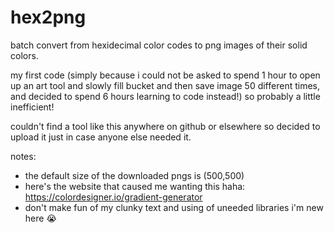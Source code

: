  # hex2png
batch convert from hexidecimal color codes to png images of their solid colors.


  my first code (simply because i could not be asked to spend 1 hour to open up an art tool and slowly fill bucket and then save image 50 different times, and decided to spend 6 hours learning to code instead!) so probably a little inefficient!

  couldn't find a tool like this anywhere on github or elsewhere so decided to upload it just in case anyone else needed it.


notes:
  - the default size of the downloaded pngs is (500,500)
  - here's the website that caused me wanting this haha: https://colordesigner.io/gradient-generator
  - don't make fun of my clunky text and using of uneeded libraries i'm new here :sob: 
